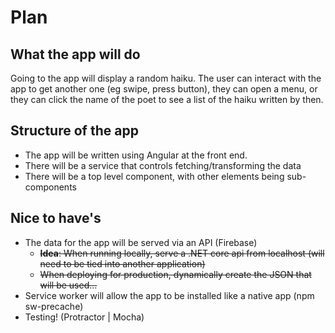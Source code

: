 # Plan

## What the app will do

Going to the app will display a random haiku. The user can interact with the app to get another one (eg swipe, press button), they can open a menu, or they can click the name of the poet to see a list of the haiku written by then.

## Structure of the app

- The app will be written using Angular at the front end. 
- There will be a service that controls fetching/transforming the data
- There will be a top level component, with other elements being sub-components

## Nice to have's

- The data for the app will be served via an API (Firebase)
  - ~~**Idea**: When running locally, serve a .NET core api from localhost (will need to be tied into another application)~~
  - ~~When deploying for production, dynamically create the JSON that will be used...~~
- Service worker will allow the app to be installed like a native app (npm sw-precache)
- Testing! (Protractor | Mocha)